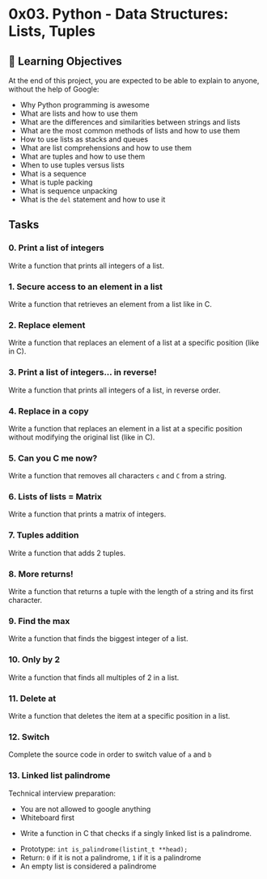 # 0x03. Python - Data Structures: Lists, Tuples
## :open_book: Learning Objectives
At the end of this project, you are expected to be able to explain to anyone, without the help of Google:
* Why Python programming is awesome
* What are lists and how to use them
* What are the differences and similarities between strings and lists
* What are the most common methods of lists and how to use them
* How to use lists as stacks and queues
* What are list comprehensions and how to use them
* What are tuples and how to use them
* When to use tuples versus lists
* What is a sequence
* What is tuple packing
* What is sequence unpacking
* What is the `del` statement and how to use it
## Tasks
### 0. Print a list of integers
Write a function that prints all integers of a list.
### 1. Secure access to an element in a list
Write a function that retrieves an element from a list like in C.
### 2. Replace element
Write a function that replaces an element of a list at a specific position (like in C).
### 3. Print a list of integers... in reverse!
Write a function that prints all integers of a list, in reverse order.
### 4. Replace in a copy
Write a function that replaces an element in a list at a specific position without modifying the original list (like in C).
### 5. Can you C me now?
Write a function that removes all characters `c` and `C` from a string.
### 6. Lists of lists = Matrix
Write a function that prints a matrix of integers.
### 7. Tuples addition
Write a function that adds 2 tuples.
### 8. More returns!
Write a function that returns a tuple with the length of a string and its first character.
### 9. Find the max
Write a function that finds the biggest integer of a list.
### 10. Only by 2
Write a function that finds all multiples of 2 in a list.
### 11. Delete at
Write a function that deletes the item at a specific position in a list.
### 12. Switch
Complete the source code in order to switch value of `a` and `b`
### 13. Linked list palindrome
Technical interview preparation:
* You are not allowed to google anything
* Whiteboard first
- Write a function in C that checks if a singly linked list is a palindrome.
* Prototype: `int is_palindrome(listint_t **head);`
* Return: `0` if it is not a palindrome, `1` if it is a palindrome
* An empty list is considered a palindrome

